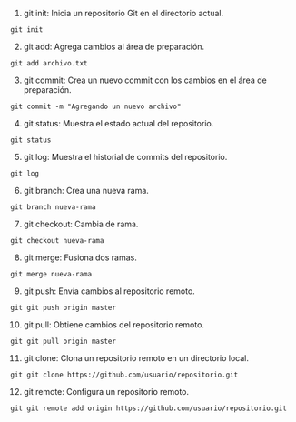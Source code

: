 1. git init: Inicia un repositorio Git en el directorio actual.

  ```shell 
  git init 
  ```
2. git add: Agrega cambios al área de preparación.

  ```shell 
  git add archivo.txt 
  ```

3. git commit: Crea un nuevo commit con los cambios en el área de preparación.

  ```shell 
  git commit -m "Agregando un nuevo archivo" 
  ```

4. git status: Muestra el estado actual del repositorio.

  ```shell 
  git status 
  ```

5. git log: Muestra el historial de commits del repositorio.

  ```shell
  git log 
  ```

6. git branch: Crea una nueva rama.

  ```shell 
  git branch nueva-rama 
  ```

7. git checkout: Cambia de rama.

  ```shell 
  git checkout nueva-rama 
  ```

8. git merge: Fusiona dos ramas.

  ```shell 
  git merge nueva-rama
  ```

9. git push: Envía cambios al repositorio remoto.

  ```shell
  git git push origin master
  ```

10. git pull: Obtiene cambios del repositorio remoto.

```shell
git git pull origin master
```

11. git clone: Clona un repositorio remoto en un directorio local.

```shell
git git clone https://github.com/usuario/repositorio.git 
```

12. git remote: Configura un repositorio remoto.

```shell
git git remote add origin https://github.com/usuario/repositorio.git 
```
